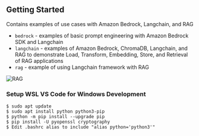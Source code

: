 ## Getting Started

Contains examples of use cases with Amazon Bedrock, Langchain, and RAG

- `bedrock` - examples of basic prompt engineering with Amazon Bedrock SDK and Langchain
- `langchain` - examples of Amazon Bedrock, ChromaDB, Langchain, and RAG to demonstrate Load, Transform, Embedding, Store, and Retrieval of RAG applications
- `rag` - example of using Langchain framework with RAG

![RAG](https://python.langchain.com/assets/images/data_connection-95ff2033a8faa5f3ba41376c0f6dd32a.jpg)


### Setup WSL VS Code for Windows Development

```
$ sudo apt update
$ sudo apt install python python3-pip
$ python -m pip install --upgrade pip
$ pip install -U pyopenssl cryptography
$ Edit .bashrc alias to include "alias python='python3'"
```
